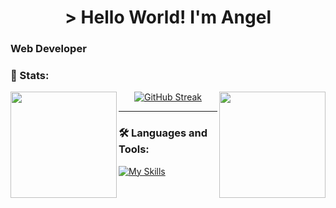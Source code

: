 <h1 align="center"> > Hello World! I'm Angel </h1>

### Web Developer

### 🔱 Stats:
<img height=170 align="left" src="https://github-readme-stats.vercel.app/api?username=angelmora2004&theme=swift&show_icons=true\&rank_icon=github&hide_border=true" />
<img height=170 align="right" src="https://github-readme-stats.vercel.app/api/top-langs/?username=angelmora2004&hide_progress=true&theme=swift&hide_border=true" />
<div align="center">
  <a href="https://git.io/streak-stats"><img src="https://github-readme-streak-stats-eight.vercel.app/?user=angelmora2004&theme=swift&hide_border=true" alt="GitHub Streak" /></a>
</div>

---

### 🛠️ Languages and Tools:          

[![My Skills](https://skillicons.dev/icons?i=js,react,astro,tailwind,java)](https://skillicons.dev)          
 
